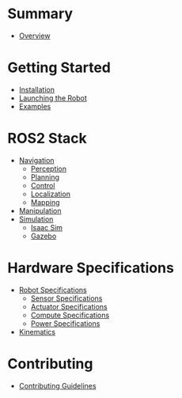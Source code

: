 # Summary
- [Overview](./introduction.md)

# Getting Started
- [Installation](<./getting_started/installation/installation.md>)
- [Launching the Robot](<./getting_started/launching/launching.md>)
- [Examples](<./getting_started/examples/examples.md>)

# ROS2 Stack
- [Navigation](<>)
  - [Perception](<>)
  - [Planning](<>)
  - [Control](<>)
  - [Localization](<>)
  - [Mapping](<>)
- [Manipulation](<>)
- [Simulation](<>)
  - [Isaac Sim](<>)
  - [Gazebo](<>)

# Hardware Specifications
- [Robot Specifications](<>)
  - [Sensor Specifications](<>)
  - [Actuator Specifications](<>)
  - [Compute Specifications](<>)
  - [Power Specifications](<>)
- [Kinematics](<>)

<!-- # Development
- [] -->
# Contributing
- [Contributing Guidelines](<>)
<!-- - [License](<>) -->
